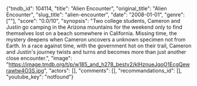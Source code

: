 {"tmdb_id": 104114, "title": "Alien Encounter", "original_title": "Alien Encounter", "slug_title": "alien-encounter", "date": "2008-01-01", "genre": [""], "score": "0.0/10", "synopsis": "Two college students, Cameron and Justin go camping in the Arizona mountains for the weekend only to find themselves lost on a beach somewhere in California. Missing time, the mystery deepens when Cameron uncovers a unknown specimen not from Earth. In a race against time, with the government hot on their trail, Cameron and Justin's journey twists and turns and becomes more than just another close encounter.", "image": "https://image.tmdb.org/t/p/w185_and_h278_bestv2/klHznueJqoO1EcgQewrawtw4O3S.jpg", "actors": [], "comments": [], "recommandations_id": [], "youtube_key": "notfound"}
